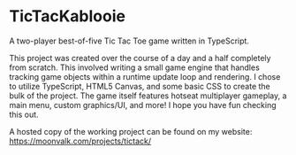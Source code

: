 # TicTacKablooie
A two-player best-of-five Tic Tac Toe game written in TypeScript.

This project was created over the course of a day and a half completely from scratch. This involved writing a small game engine that handles tracking game objects within a runtime update loop and rendering. I chose to utilize TypeScript, HTML5 Canvas, and some basic CSS to create the bulk of the project. The game itself features hotseat multiplayer gameplay, a main menu, custom graphics/UI, and more! I hope you have fun checking this out.

A hosted copy of the working project can be found on my website:
https://moonvalk.com/projects/tictack/
